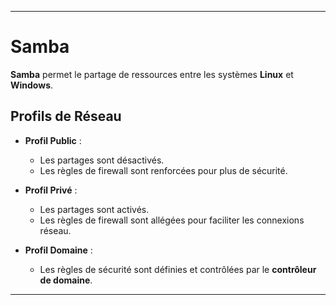 

---

# Samba

**Samba** permet le partage de ressources entre les systèmes **Linux** et **Windows**.

## Profils de Réseau

- **Profil Public** : 
    - Les partages sont désactivés.
    - Les règles de firewall sont renforcées pour plus de sécurité.

- **Profil Privé** : 
    - Les partages sont activés.
    - Les règles de firewall sont allégées pour faciliter les connexions réseau.

- **Profil Domaine** : 
    - Les règles de sécurité sont définies et contrôlées par le **contrôleur de domaine**.

---